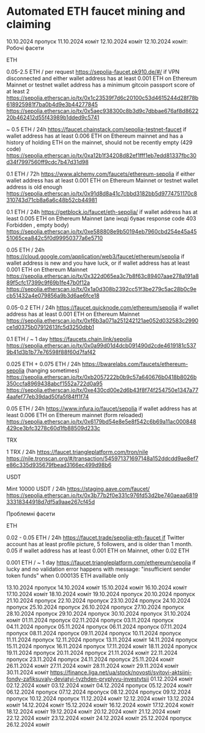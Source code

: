 # Automated ETH faucet mining and claiming
10.10.2024 пропуск
11.10.2024 коміт
12.10.2024 коміт
12.10.2024 коміт:
Робочі фасети  

ETH

0.05-2.5 ETH / per request https://sepolia-faucet.pk910.de/#/ if VPN disconnected and either wallet address has at least 0.001 ETH on Ethereum Mainnet or testnet wallet address has a minimum gitcoin passport score of at least 2
https://sepolia.etherscan.io/tx/0x1c23539f7d6c20100c53d4615244d28f78b618925981f7ba0b4d9e3b44277845
https://sepolia.etherscan.io/tx/0x5aec938300c8b3d9c7dbbae676af8d862220b462412d55f43989b1dded9c5741

~ 0.5 ETH / 24h https://faucet.chainstack.com/sepolia-testnet-faucet if wallet address has at least 0.006 ETH on Ethereum mainnet and has a history of holding ETH on the mainnet, should not be recently empty (429 code)
https://sepolia.etherscan.io/tx/0xa12b1f34208d82ef1fff1eb7edd81337fbc30d34f7997560ff9cdc7b47d31d98

0.1 ETH / 72h https://www.alchemy.com/faucets/ethereum-sepolia if either wallet address has at least 0.001 ETH on Ethereum Mainnet or testnet wallet address is old enough
https://sepolia.etherscan.io/tx/0x91d8d8a41c7cbbd3182bb5d9774751170c8310743d71cb8a6a6c48b52cb44981


0.1 ETH / 24h https://getblock.io/faucet/eth-sepolia/ if wallet address has at least 0.005 ETH on Ethereum Mainnet (але іноді буває response code 403 Forbidden , empty body)
https://sepolia.etherscan.io/tx/0xe588808e9b50194eb7960cbd254e45a4551065cea842c5f0d99950377a6e5710

0.05 ETH / 24h https://cloud.google.com/application/web3/faucet/ethereum/sepolia if wallet address is new and you have luck, or if wallet address has at least 0.001 ETH on Ethereum Mainnet
https://sepolia.etherscan.io/tx/0x322d065ea3c7b8f63c89407aae278a191a889f5cfc17399c9f69b1fe47b0f12a
https://sepolia.etherscan.io/tx/0x1a0d308b2392cc51f3be279c5ac28b0c9ecb51432a4e079856a9b3d6ae6fce18


0.05-0.2 ETH / 24h https://faucet.quicknode.com/ethereum/sepolia if wallet address has at least 0.001 ETH on Ethereum Mainnet
https://sepolia.etherscan.io/tx/0xf6b3a071a251242121ae052d032583c2990ce1d0375b07912613fc5d3250dbb1


0.1 ETH / ~ 1 day https://faucets.chain.link/sepolia
https://sepolia.etherscan.io/tx/0x0a99d01d4dcb091490d2cde4619181c5379b41d3b1b77e76598f88f60d7faf42


0.025 ETH + 0.075 ETH / 24h https://bwarelabs.com/faucets/ethereum-sepolia (hanging sometimes)
https://sepolia.etherscan.io/tx/0xb2057222b0b9c57a640676b0418b8026b350ccfa8969438abcf1552a722d0a95
https://sepolia.etherscan.io/tx/0xe430cd00e2d6b43f8f74f254750e1347a774aafef77eb39dad50fa5f84ff1f74

0.05 ETH / 24h https://www.infura.io/faucet/sepolia if wallet address has at least 0.006 ETH on Ethereum mainnet (form reloaded)
https://sepolia.etherscan.io/tx/0x6179bd54e8e5e8f542c6b69a11ac000848429ce3bfc3278c60d1fb88509d233c

TRX

1 TRX / 24h https://faucet.triangleplatform.com/tron/nile
https://nile.tronscan.org/#/transaction/545971371697148a152ddcdd9ae8ef7e86c335d935679fbead3166ec499d98b6

USDT

Mint 10000 USDT / 24h https://staging.aave.com/faucet/
https://sepolia.etherscan.io/tx/0x3b77b2f0e331c976fd53d2be740aeaa681933318344918d7df5a9aae267cf45d




Проблемні фасети 

ETH

0.02 - 0.05 ETH / 24h https://faucet.trade/sepolia-eth-faucet if Twitter account has at least profile picture, 5 followers, and is older than 1 month. 0.05 if wallet address has at least 0.001 ETH on Mainnet, other 0.02 ETH


0.001 ETH / ~ 1 day https://faucet.triangleplatform.com/ethereum/sepolia if lucky and no validation error happens with message: "insufficient sender token funds" when 0.000135 ETH availlable only

13.10.2024 пропуск
14.10.2024 коміт
15.10.2024 коміт
16.10.2024 коміт
17.10.2024 коміт
18.10.2024 коміт
19.10.2024 пропуск
20.10.2024 пропуск
21.10.2024 пропуск
22.10.2024 пропуск
23.10.2024 пропуск
24.10.2024 пропуск
25.10.2024 пропуск
26.10.2024 пропуск
27.10.2024 пропуск
28.10.2024 пропуск
29.10.2024 пропуск
30.10.2024 пропуск
31.10.2024 коміт
01.11.2024 пропуск
02.11.2024 пропуск
03.11.2024 пропуск
04.11.2024 пропуск
05.11.2024 пропуск
06.11.2024 пропуск
07.11.2024 пропуск
08.11.2024 пропуск
09.11.2024 пропуск
10.11.2024 пропуск
11.11.2024 пропуск
12.11.2024 пропуск
13.11.2024 коміт
14.11.2024 пропуск
15.11.2024 пропуск
16.11.2024 пропуск
17.11.2024 коміт
18.11.2024 пропуск
19.11.2024 пропуск
20.11.2024 пропуск
21.11.2024 коміт
22.11.2024 пропуск
23.11.2024 пропуск
24.11.2024 пропуск
25.11.2024 коміт
26.11.2024 коміт
27.11.2024 коміт
28.11.2024 коміт
29.11.2024 коміт
30.11.2024 коміт
https://finance.liga.net/ua/stock/novosti/svitovi-aktsiini-fondy-zafiksuvaly-deviatyi-tyzhden-pryplyvu-investytsii
01.12.2024 коміт
02.12.2024 коміт
03.12.2024 коміт
04.12.2024 пропуск
05.12.2024 коміт
06.12.2024 пропуск
07.12.2024 пропуск
08.12.2024 пропуск
09.12.2024 пропуск
10.12.2024 пропуск
11.12.2024 коміт
12.12.2024 коміт
13.12.2024 коміт
14.12.2024 коміт
15.12.2024 коміт
16.12.2024 коміт
17.12.2024 коміт
18.12.2024 коміт
19.12.2024 коміт
20.12.2024 коміт
21.12.2024 коміт
22.12.2024 коміт
23.12.2024 коміт
24.12.2024 коміт
25.12.2024 пропуск
26.12.2024 коміт
